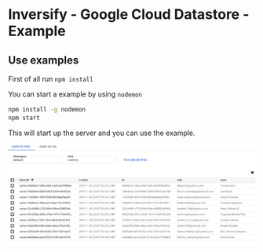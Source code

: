 # Inversify - Google Cloud Datastore - Example

## Use examples

First of all run `npm install`

You can start a example by using `nodemon`
 
```sh
npm install -g nodemon
npm start
```

This will start up the server and you can use the example.

![Entities](./img/gcd.PNG)

